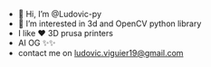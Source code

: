 - 👋 Hi, I’m @Ludovic-py
- 👀 I’m interested in 3d and OpenCV python library
- I like ♥ 3D prusa printers
- AI OG ✨✨
- contact me on ludovic.viguier19@gmail.com 
<!---
Ludovic-py/Ludovic-py is a ✨ special ✨ repository because its `README.md` (this file) appears on your GitHub profile.
You can click the Preview link to take a look at your changes.
--->
